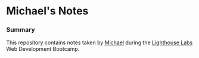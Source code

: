 # Michael's Notes

### Summary

This repository contains notes taken by [Michael](https://github.com/JackDuluoz) during the [Lighthouse Labs](https://www.lighthouselabs.ca/) Web Development Bootcamp.